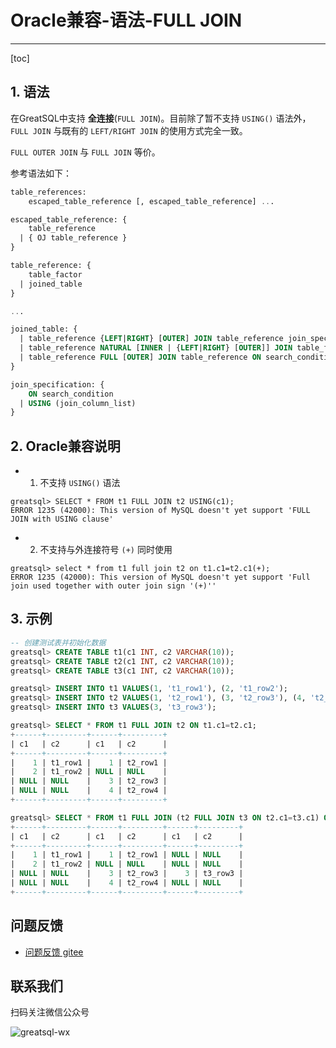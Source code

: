 # Oracle兼容-语法-FULL JOIN
---
[toc]

## 1. 语法

在GreatSQL中支持 **全连接**(`FULL JOIN`)。目前除了暂不支持 `USING()` 语法外，`FULL JOIN` 与既有的 `LEFT/RIGHT JOIN` 的使用方式完全一致。

`FULL OUTER JOIN` 与 `FULL JOIN` 等价。

参考语法如下：

```sql
table_references:
    escaped_table_reference [, escaped_table_reference] ...

escaped_table_reference: {
    table_reference
  | { OJ table_reference }
}

table_reference: {
    table_factor
  | joined_table
}

...

joined_table: {
  | table_reference {LEFT|RIGHT} [OUTER] JOIN table_reference join_specification
  | table_reference NATURAL [INNER | {LEFT|RIGHT} [OUTER]] JOIN table_factor
  | table_reference FULL [OUTER] JOIN table_reference ON search_condition
}

join_specification: {
    ON search_condition
  | USING (join_column_list)
}
```

## 2. Oracle兼容说明

- 1. 不支持 `USING()` 语法

```
greatsql> SELECT * FROM t1 FULL JOIN t2 USING(c1);
ERROR 1235 (42000): This version of MySQL doesn't yet support 'FULL JOIN with USING clause'
```

- 2. 不支持与外连接符号 `(+)` 同时使用

```
greatsql> select * from t1 full join t2 on t1.c1=t2.c1(+);
ERROR 1235 (42000): This version of MySQL doesn't yet support 'Full join used together with outer join sign '(+)''
```


## 3. 示例


```sql
-- 创建测试表并初始化数据
greatsql> CREATE TABLE t1(c1 INT, c2 VARCHAR(10));
greatsql> CREATE TABLE t2(c1 INT, c2 VARCHAR(10));
greatsql> CREATE TABLE t3(c1 INT, c2 VARCHAR(10));

greatsql> INSERT INTO t1 VALUES(1, 't1_row1'), (2, 't1_row2');
greatsql> INSERT INTO t2 VALUES(1, 't2_row1'), (3, 't2_row3'), (4, 't2_row4');
greatsql> INSERT INTO t3 VALUES(3, 't3_row3');

greatsql> SELECT * FROM t1 FULL JOIN t2 ON t1.c1=t2.c1;
+------+---------+------+---------+
| c1   | c2      | c1   | c2      |
+------+---------+------+---------+
|    1 | t1_row1 |    1 | t2_row1 |
|    2 | t1_row2 | NULL | NULL    |
| NULL | NULL    |    3 | t2_row3 |
| NULL | NULL    |    4 | t2_row4 |
+------+---------+------+---------+

greatsql> SELECT * FROM t1 FULL JOIN (t2 FULL JOIN t3 ON t2.c1=t3.c1) ON t1.c1=t2.c1;
+------+---------+------+---------+------+---------+
| c1   | c2      | c1   | c2      | c1   | c2      |
+------+---------+------+---------+------+---------+
|    1 | t1_row1 |    1 | t2_row1 | NULL | NULL    |
|    2 | t1_row2 | NULL | NULL    | NULL | NULL    |
| NULL | NULL    |    3 | t2_row3 |    3 | t3_row3 |
| NULL | NULL    |    4 | t2_row4 | NULL | NULL    |
+------+---------+------+---------+------+---------+
```


**问题反馈**
---
- [问题反馈 gitee](https://gitee.com/GreatSQL/GreatSQL-Manual/issues)


**联系我们**
---

扫码关注微信公众号

![greatsql-wx](../greatsql-wx.jpg)
